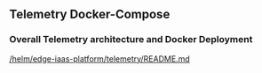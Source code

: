 ## Telemetry Docker-Compose

### Overall Telemetry architecture and Docker Deployment 
[/helm/edge-iaas-platform/telemetry/README.md](/helm/edge-iaas-platform/platform-director/telemetry/README.md)
